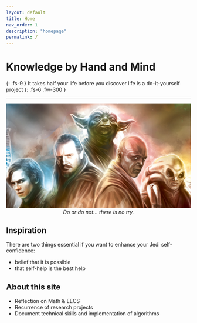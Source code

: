 ```yaml
---
layout: default
title: Home
nav_order: 1
description: "homepage"
permalink: /
---
```


# Knowledge by Hand and Mind
{: .fs-9 }
It takes half your life before you discover life is a do-it-yourself project
{: .fs-6 .fw-300 }

---
<p align = "center">
<img src="assets/image/jedi.jpeg" alt="hi" class="inline" width="800"/><br>
<em>Do or do not... there is no try.</em>
</p>

<!-- <button class="btn js-toggle-dark-mode">Preview dark color scheme</button>

<script>
const toggleDarkMode = document.querySelector('.js-toggle-dark-mode');

jtd.addEvent(toggleDarkMode, 'click', function(){
  if (jtd.getTheme() === 'dark') {
    jtd.setTheme('light');
    toggleDarkMode.textContent = 'Preview dark color scheme';
  } else {
    jtd.setTheme('dark');
    toggleDarkMode.textContent = 'Return to the light side';
  }
});
</script> -->

## Inspiration
There are two things essential if you want to enhance your Jedi self-confidence:
* belief that it is possible
* that self-help is the best help

## About this site
* Reflection on Math & EECS
* Recurrence of research projects
* Document technical skills and implementation of algorithms
